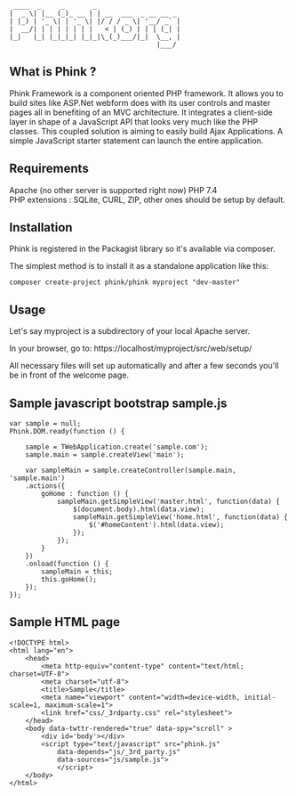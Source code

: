 	 ____  _     _       _
	|  _ \| |__ (_)_ __ | | __  ___  _ __ __ _
	| |_) | '_ \| | '_ \| |/ / / _ \| '__/ _` |
	|  __/| | | | | | | |   < | (_) | | | (_| |
	|_|   |_| |_|_|_| |_|_|\_(_)___/|_|  \__, |
	                                     |___/

## What is Phink ?
Phink Framework is a component oriented PHP framework. It allows you to build sites like ASP.Net webform does with its user controls and master pages all in benefiting of an MVC architecture. It integrates a client-side layer in shape of a JavaScript API that looks very much like the PHP classes. This coupled solution is aiming to easily build Ajax Applications. A simple JavaScript starter statement can launch the entire application.

## Requirements
Apache (no other server is supported right now)
PHP 7.4  
PHP extensions : SQLite, CURL, ZIP, other ones should be setup by default.

## Installation
Phink is registered in the Packagist library so it's available via composer.

The simplest method is to install it as a standalone application like this:

	composer create-project phink/phink myproject "dev-master"

## Usage
Let's say myproject is a subdirectory of your local Apache server.

In your browser, go to: 
	https://localhost/myproject/src/web/setup/

All necessary files will set up automatically and after a few seconds you'll be in front of the welcome page.

## Sample javascript bootstrap sample.js

	var sample = null;
	Phink.DOM.ready(function () {
		
		sample = TWebApplication.create('sample.com');
		sample.main = sample.createView('main');
		
		var sampleMain = sample.createController(sample.main, 'sample.main')
		.actions({
			goHome : function () {
				sampleMain.getSimpleView('master.html', function(data) {
					$(document.body).html(data.view);
					sampleMain.getSimpleView('home.html', function(data) {
						$('#homeContent').html(data.view);
					});
				});        
			}
		})
		.onload(function () {
			sampleMain = this;
			this.goHome();
		});
	});

## Sample HTML page 

	<!DOCTYPE html>
	<html lang="en">
		<head>
			<meta http-equiv="content-type" content="text/html; charset=UTF-8">
			<meta charset="utf-8">
			<title>Sample</title>
			<meta name="viewport" content="width=device-width, initial-scale=1, maximum-scale=1">
			<link href="css/_3rdparty.css" rel="stylesheet">
		</head>
		<body data-twttr-rendered="true" data-spy="scroll" >
			<div id='body'></div>
			<script type="text/javascript" src="phink.js"
				data-depends="js/_3rd_party.js"
				data-sources="js/sample.js">
		        </script>
		</body>
	</html>

